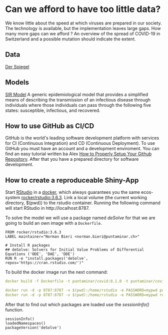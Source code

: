 # Can we afford to have too little data?

We know little about the speed at which viruses are prepared in our society. The technology is available, but the implementation leaves large gaps. How many more gaps can we afford ? An overview of the spread of COVID-19 in Switzerland and a possible mutation should indicate the extent.

## Data

[Der Spiegel](https://www.spiegel.de/wissenschaft/medizin/corona-pandemie-was-uns-die-zahl-der-toten-verraet-a-ca5dc909-716c-44ac-806f-530a10916121)

## Models

[SIR Model](https://www.idmod.org/docs/hiv/model-sir.html#sir-model)
A generic epidemiological model that provides a simplified means of describing the transmission of an infectious disease through individuals where those individuals can pass through the following five states: susceptible, infectious, and recovered.

## How to use GitHub as CI/CD

GitHub is the world's leading software development platform with services for CI (Continuous Integration) and CD (Continuous Deployment). To use GitHub you must have an account and a development enviroment. You can find an easy tutorial written ba Alex [How to Properly Setup Your Github Repository](https://medium.com/@aklson_DS/how-to-properly-setup-your-github-repository-mac-version-3a8047b899e5). After that you have a prepared directory for software development.


## How to create a reproduceable Shiny-App

Start [RStudio](https://rstudio.com) in a [docker](https://www.docker.com), which always guarantees you the same ecos-system [rocker/rstudio:3.6.3](https://github.com/rocker-org/rocker). Link a local volume (the current working directory, $(pwd)) to the rstudio container. Running the following command will start RStudio in http://localhost:8787.

To solve the model we will use a package named *deSolve* for that we are going to build an own image with a `Dockerfile`. 

```
FROM rocker/rstudio:3.6.3
LABEL maintainer="Norman Bieri <norman.bieri@puntaminar.ch>"

# Install R packages
## deSolve: Solvers for Initial Value Problems of Differential Equations ('ODE', 'DAE', 'DDE')
RUN R -e "install.packages('deSolve', repos='https://cran.rstudio.com/')"
```

To build the docker image run the next command:

```yaml
docker build -f Dockerfile -t puntaminar/covid:0.1.0 -t puntaminar/covid:latest .
```


```yaml
docker run -d -p 8787:8787 -v $(pwd):/home/rstudio -e PASSWORD=mypwd puntaminar/covid
docker run -d -p 8787:8787 -v $(pwd):/home/rstudio -e PASSWORD=mypwd rocker/rstudio:3.6.3
```

After that to find out which packages are loaded use the *sessionInfo()* function.

```{r}
sessionInfo()
loadedNamespaces()
packageVersion('deSolve')
```

